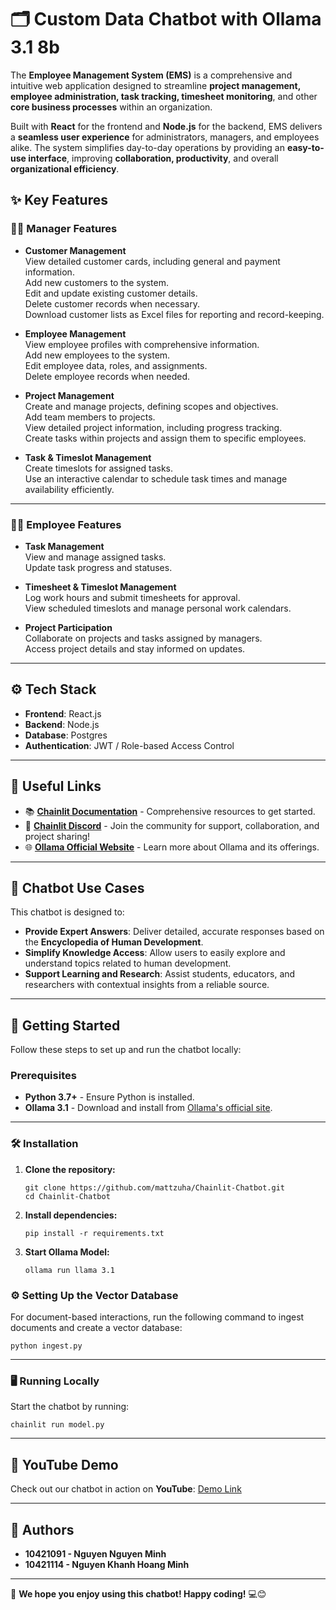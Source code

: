 
# 🗂️ **Custom Data Chatbot with Ollama 3.1 8b**  

The **Employee Management System (EMS)** is a comprehensive and intuitive web application designed to streamline **project management, employee administration, task tracking, timesheet monitoring**, and other **core business processes** within an organization.

Built with **React** for the frontend and **Node.js** for the backend, EMS delivers a **seamless user experience** for administrators, managers, and employees alike. The system simplifies day-to-day operations by providing an **easy-to-use interface**, improving **collaboration, productivity**, and overall **organizational efficiency**.

## ✨ **Key Features**

### 👨‍💼 Manager Features
- **Customer Management**  
  View detailed customer cards, including general and payment information.  
  Add new customers to the system.  
  Edit and update existing customer details.  
  Delete customer records when necessary.  
  Download customer lists as Excel files for reporting and record-keeping.  

- **Employee Management**  
  View employee profiles with comprehensive information.  
  Add new employees to the system.  
  Edit employee data, roles, and assignments.  
  Delete employee records when needed.  

- **Project Management**  
  Create and manage projects, defining scopes and objectives.  
  Add team members to projects.  
  View detailed project information, including progress tracking.  
  Create tasks within projects and assign them to specific employees.  

- **Task & Timeslot Management**  
  Create timeslots for assigned tasks.  
  Use an interactive calendar to schedule task times and manage availability efficiently.  

---

### 👨‍💻 Employee Features
- **Task Management**  
  View and manage assigned tasks.  
  Update task progress and statuses.  

- **Timesheet & Timeslot Management**  
  Log work hours and submit timesheets for approval.  
  View scheduled timeslots and manage personal work calendars.  

- **Project Participation**  
  Collaborate on projects and tasks assigned by managers.  
  Access project details and stay informed on updates.  

---

## ⚙️ Tech Stack
- **Frontend**: React.js  
- **Backend**: Node.js  
- **Database**: Postgres 
- **Authentication**: JWT / Role-based Access Control  

---

## 🔗 **Useful Links**  
- 📚 **[Chainlit Documentation](https://docs.chainlit.io)** - Comprehensive resources to get started.  
- 💬 **[Chainlit Discord](https://discord.gg/k73SQ3FyUh)** - Join the community for support, collaboration, and project sharing!  
- 🌐 **[Ollama Official Website](https://ollama.ai)** - Learn more about Ollama and its offerings.  

---

## 💬 **Chatbot Use Cases**  
This chatbot is designed to:  
- **Provide Expert Answers**: Deliver detailed, accurate responses based on the **Encyclopedia of Human Development**.  
- **Simplify Knowledge Access**: Allow users to easily explore and understand topics related to human development.  
- **Support Learning and Research**: Assist students, educators, and researchers with contextual insights from a reliable source.  

---

## 🚀 **Getting Started**  
Follow these steps to set up and run the chatbot locally:  

### **Prerequisites**  
- **Python 3.7+** - Ensure Python is installed.  
- **Ollama 3.1** - Download and install from [Ollama's official site](https://www.ollama.ai).  

---

### 🛠️ **Installation**  

1. **Clone the repository:**  
   ```shell  
   git clone https://github.com/mattzuha/Chainlit-Chatbot.git  
   cd Chainlit-Chatbot  
   ```  

2. **Install dependencies:**  
   ```shell  
   pip install -r requirements.txt  
   ```  

3. **Start Ollama Model:**  
   ```shell  
   ollama run llama 3.1  
   ```  

### ⚙️ **Setting Up the Vector Database**  
For document-based interactions, run the following command to ingest documents and create a vector database:  
```shell  
python ingest.py  
```  

---

### 🖥️ **Running Locally**  
Start the chatbot by running:  
```shell  
chainlit run model.py  
```  

---

## 🎥 **YouTube Demo**  
Check out our chatbot in action on **YouTube**: [Demo Link](https://www.youtube.com/watch?v=z0TeFWldKLk)  

---

## 👤 **Authors**  
- **10421091 - Nguyen Nguyen Minh**  
- **10421114 - Nguyen Khanh Hoang Minh**  

---  

🎉 **We hope you enjoy using this chatbot! Happy coding!** 💻😊  
